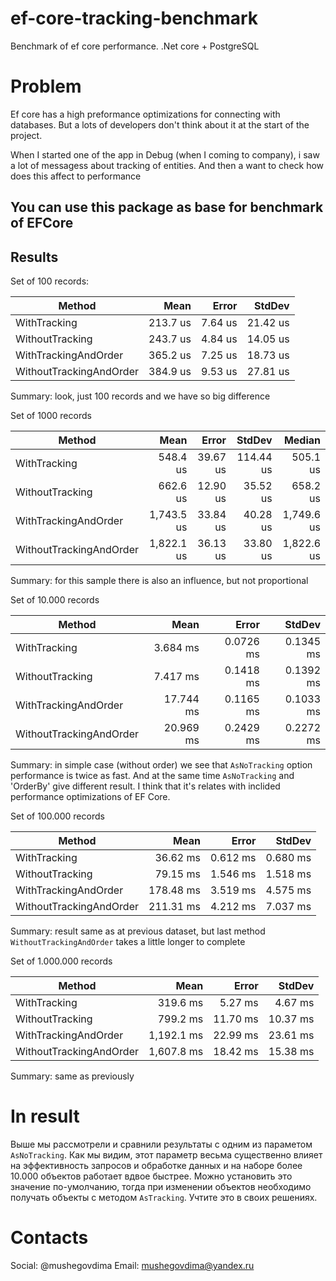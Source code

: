 # ef-core-tracking-benchmark
Benchmark of ef core performance. .Net core + PostgreSQL

# Problem
Ef core has a high preformance optimizations for connecting with databases.
But a lots of developers don't think about it at the start of the project.

When I started one of the app in Debug (when I coming to company), i saw a lot of messagess about tracking of entities.
And then a want to check how does this affect to performance

## You can use this package as base for benchmark of EFCore

## Results

Set of 100 records:

| Method                  | Mean     | Error   | StdDev   |
|------------------------ |---------:|--------:|---------:|
| WithTracking            | 213.7 us | 7.64 us | 21.42 us |
| WithoutTracking         | 243.7 us | 4.84 us | 14.05 us |
| WithTrackingAndOrder    | 365.2 us | 7.25 us | 18.73 us |
| WithoutTrackingAndOrder | 384.9 us | 9.53 us | 27.81 us |
Summary: look, just 100 records and we have so big difference

Set of 1000 records

| Method                  | Mean       | Error    | StdDev    | Median     |
|------------------------ |-----------:|---------:|----------:|-----------:|
| WithTracking            |   548.4 us | 39.67 us | 114.44 us |   505.1 us |
| WithoutTracking         |   662.6 us | 12.90 us |  35.52 us |   658.2 us |
| WithTrackingAndOrder    | 1,743.5 us | 33.84 us |  40.28 us | 1,749.6 us |
| WithoutTrackingAndOrder | 1,822.1 us | 36.13 us |  33.80 us | 1,822.6 us |
Summary: for this sample there is also an influence, but not proportional

Set of 10.000 records

| Method                  | Mean      | Error     | StdDev    |
|------------------------ |----------:|----------:|----------:|
| WithTracking            |  3.684 ms | 0.0726 ms | 0.1345 ms |
| WithoutTracking         |  7.417 ms | 0.1418 ms | 0.1392 ms |
| WithTrackingAndOrder    | 17.744 ms | 0.1165 ms | 0.1033 ms |
| WithoutTrackingAndOrder | 20.969 ms | 0.2429 ms | 0.2272 ms |
Summary: in simple case (without order) we see that `AsNoTracking` option performance is twice as fast.
And at the same time `AsNoTracking` and 'OrderBy' give different result. I think that it's relates with inclided performance optimizations of EF Core.

Set of 100.000 records

| Method                  | Mean      | Error    | StdDev   |
|------------------------ |----------:|---------:|---------:|
| WithTracking            |  36.62 ms | 0.612 ms | 0.680 ms |
| WithoutTracking         |  79.15 ms | 1.546 ms | 1.518 ms |
| WithTrackingAndOrder    | 178.48 ms | 3.519 ms | 4.575 ms |
| WithoutTrackingAndOrder | 211.31 ms | 4.212 ms | 7.037 ms |
Summary: result same as at previous dataset, but last method `WithoutTrackingAndOrder` takes a little longer to complete

Set of 1.000.000 records

| Method                  | Mean       | Error    | StdDev   |
|------------------------ |-----------:|---------:|---------:|
| WithTracking            |   319.6 ms |  5.27 ms |  4.67 ms |
| WithoutTracking         |   799.2 ms | 11.70 ms | 10.37 ms |
| WithTrackingAndOrder    | 1,192.1 ms | 22.99 ms | 23.61 ms |
| WithoutTrackingAndOrder | 1,607.8 ms | 18.42 ms | 15.38 ms |
Summary: same as previously

# In result
Выше мы рассмотрели и сравнили результаты с одним из параметом `AsNoTracking`.
Как мы видим, этот параметр весьма существенно влияет на эффективность запросов и обработке данных и на наборе более 10.000 объектов работает вдвое быстрее.
Можно установить это значение по-умолчанию, тогда при изменении объектов необходимо получать объекты с методом `AsTracking`.
Учтите это в своих решениях.

# Contacts
Social: @mushegovdima
Email: mushegovdima@yandex.ru